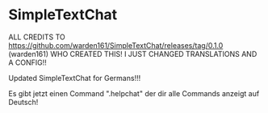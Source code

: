 # SimpleTextChat

ALL CREDITS TO https://github.com/warden161/SimpleTextChat/releases/tag/0.1.0 (warden161) WHO CREATED THIS!
I JUST CHANGED TRANSLATIONS AND A CONFIG!!


Updated SimpleTextChat for Germans!!!

Es gibt jetzt einen Command ".helpchat" der dir alle Commands anzeigt auf Deutsch!
